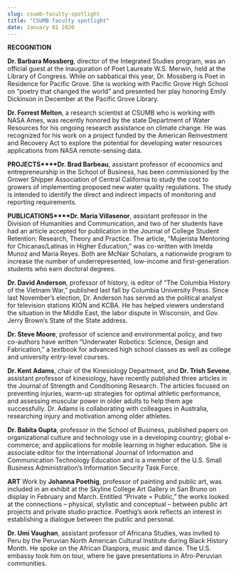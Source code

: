 ```yaml
---
slug: csumb-faculty-spotlight
title: "CSUMB faculty spotlight"
date: January 01 2020
---
```


  
<p><strong>RECOGNITION</strong></p>
<p>
  <strong>Dr. Barbara Mossberg</strong>, director of the Integrated Studies
  program, was an official guest at the inauguration of Poet Laureate W.S.
  Merwin, held at the Library of Congress. While on sabbatical this year, Dr.
  Mossberg is Poet in Residence for Pacific Grove. She is working with Pacific
  Grove High School on “poetry that changed the world” and presented her play
  honoring Emily Dickinson in December at the Pacific Grove Library.
</p>
<p>
  <strong>Dr. Forrest Melton</strong>, a research scientist at CSUMB who is
  working with NASA Ames, was recently honored by the state Department of Water
  Resources for his ongoing research assistance on climate change. He was
  recognized for his work on a project funded by the American Reinvestment and
  Recovery Act to explore the potential for developing water resources
  applications from NASA remote-sensing data.
</p>
<p>
  <strong>PROJECTS****Dr. Brad Barbeau</strong>, assistant professor of
  economics and entrepreneurship in the School of Business, has been
  commissioned by the Grower Shipper Association of Central California to study
  the cost to growers of implementing proposed new water quality regulations.
  The study is intended to identify the direct and indirect impacts of
  monitoring and reporting requirements.
</p>
<p>
  <strong>PUBLICATIONS****Dr. Maria Villasenor</strong>, assistant professor in
  the Division of Humanities and Communication, and two of her students have had
  an article accepted for publication in the Journal of College Student
  Retention: Research, Theory and Practice. The article, “Mujerista Mentoring
  for Chicanas/Latinas in Higher Education,” was co-written with Imelda Munoz
  and Maria Reyes. Both are McNair Scholars, a nationwide program to increase
  the number of underrepresented, low-income and first-generation students who
  earn doctoral degrees.
</p>
<p>
  <strong>Dr. David Anderson</strong>, professor of history, is editor of “The
  Columbia History of the Vietnam War,” published last fall by Columbia
  University Press. Since last November’s election, Dr. Anderson has served as
  the political analyst for television stations KION and KCBA. He has helped
  viewers understand the situation in the Middle East, the labor dispute in
  Wisconsin, and Gov. Jerry Brown’s State of the State address.
</p>
<p>
  <strong>Dr. Steve Moore</strong>, professor of science and environmental
  policy, and two co-authors have written “Underwater Robotics: Science, Design
  and Fabrication,” a textbook for advanced high school classes as well as
  college and university entry-level courses.
</p>
<p>
  <strong>Dr. Kent Adams</strong>, chair of the Kinesiology Department, and
  <strong>Dr. Trish Sevene</strong>, assistant professor of kinesiology, have
  recently published three articles in the Journal of Strength and Conditioning
  Research. The articles focused on preventing injuries, warm-up strategies for
  optimal athletic performance, and assessing muscular power in older adults to
  help them age successfully. Dr. Adams is collaborating with colleagues in
  Australia, researching injury and motivation among older athletes.
</p>
<p>
  <strong>Dr. Babita Gupta</strong>, professor in the School of Business,
  published papers on organizational culture and technology use in a developing
  country; global e-commerce; and applications for mobile learning in higher
  education. She is associate editor for the International Journal of
  Information and Communication Technology Education and is a member of the U.S.
  Small Business Administration’s Information Security Task Force.
</p>
<p>
  <strong>ART</strong> Work by <strong>Johanna Poethig</strong>, professor of
  painting and public art, was included in an exhibit at the Skyline College Art
  Gallery in San Bruno on display in February and March. Entitled “Private =
  Public,” the works looked at the connections – physical, stylistic and
  conceptual – between public art projects and private studio practice.
  Poethig’s work reflects an interest in establishing a dialogue between the
  public and personal.
</p>
<p>
  <strong>Dr. Umi Vaughan</strong>, assistant professor of Africana Studies, was
  invited to Peru by the Peruvian North American Cultural Institute during Black
  History Month. He spoke on the African Diaspora, music and dance. The U.S.
  embassy took him on tour, where he gave presentations in Afro-Peruvian
  communities.
</p>
 
